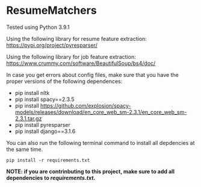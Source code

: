 # ResumeMatchers

Tested using Python 3.9.1

Using the following library for resume feature extraction:
https://pypi.org/project/pyresparser/

Using the following library for job feature extraction:
https://www.crummy.com/software/BeautifulSoup/bs4/doc/

In case you get errors about config files, make sure that you have the proper versions of the following dependences:
* pip install nltk
* pip install spacy==2.3.5
* pip install https://github.com/explosion/spacy-models/releases/download/en_core_web_sm-2.3.1/en_core_web_sm-2.3.1.tar.gz
* pip install pyresparser
* pip install django==3.1.6

You can also run the following terminal command to install all depdencies at the same time.
```
pip install -r requirements.txt
```
**NOTE: if you are contrinbuting to this project, make sure to add all dependencies to *requirements.txt*.**